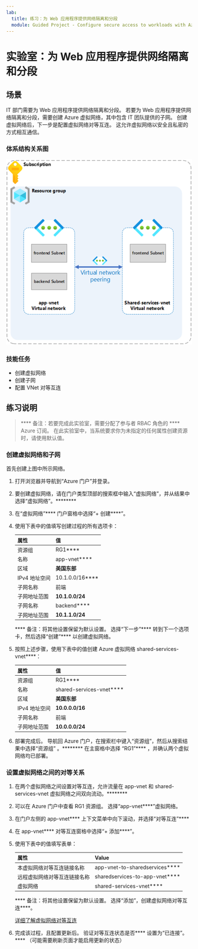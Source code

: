```yaml
---
lab:
  title: 练习：为 Web 应用程序提供网络隔离和分段
  module: Guided Project - Configure secure access to workloads with Azure virtual networking services
---
```


# 实验室：为 Web 应用程序提供网络隔离和分段

## 场景

IT 部门需要为 Web 应用程序提供网络隔离和分段。 若要为 Web 应用程序提供网络隔离和分段，需要创建 Azure 虚拟网络，其中包含 IT 团队提供的子网。 创建虚拟网络后，下一步是配置虚拟网络对等互连。 这允许虚拟网络以安全且私密的方式相互通信。

### 体系结构关系图

![显示两个对等虚拟网络的关系表。](../Media/task-1.png)

### 技能任务

- 创建虚拟网络
- 创建子网
- 配置 VNet 对等互连

## 练习说明

>**** 备注：若要完成此实验室，需要分配了参与者 RBAC 角色的 **** Azure 订阅[](https://azure.microsoft.com/free/)。
> 在此实验室中，当系统要求你为未指定的任何属性创建资源时，请使用默认值。

### 创建虚拟网络和子网

首先创建上图中所示网络。

1. 打开浏览器并导航到“Azure 门户”并登录<a href="https://portal.azure.com/#home"></a>。
1. 要创建虚拟网络，请在门户类型顶部的搜索框中输入“虚拟网络”，并从结果中选择“虚拟网络”。********
1. 在“虚拟网络”**** 门户窗格中选择“+ 创建****”。
1. 使用下表中的值填写创建过程的所有选项卡：

    | 属性             | 值           |
    | :------------------- | :-------------- |
    | 资源组       | RG1****         |
    | 名称                 | app-vnet****    |
    | 区域               | **美国东部**     |
    | IPv4 地址空间   | 10.1.0.0/16**** |
    | 子网名称          | 前端    |
    | 子网地址范围 | **10.1.0.0/24** |
    | 子网名称          | backend****     |
    | 子网地址范围 | **10.1.1.0/24** |

    **** 备注：将其他设置保留为默认设置。 选择“下一步”**** 转到下一个选项卡，然后选择“创建”**** 以创建虚拟网络。
1. 按照上述步骤，使用下表中的值创建 Azure 虚拟网络 shared-services-vnet****：

    | 属性             | 值                    |
    | :------------------- | :----------------------- |
    | 资源组       | RG1****                  |
    | 名称                 | shared-services-vnet**** |
    | 区域               | **美国东部**              |
    | IPv4 地址空间   | **10.0.0.0/16**          |
    | 子网名称          | 前端             |
    | 子网地址范围 | **10.0.0.0/24**          |

1. 部署完成后。 导航回 Azure 门户，在搜索栏中键入“资源组”，然后从搜索结果中选择“资源组” 。******** 在主窗格中选择 “RG1”**** ，并确认两个虚拟网络均已部署。

### 设置虚拟网络之间的对等关系

1. 在两个虚拟网络之间设置对等互连，允许流量在 app-vnet 和 shared-services-vnet 虚拟网络之间双向流动。********
1. 可以在 Azure 门户中查看 RG1 资源组。 选择“app-vnet****”虚拟网络。
1. 在门户左侧的 app-vnet**** 上下文菜单中向下滚动，并选择“对等互连”****
1. 在 app-vnet**** 对等互连窗格中选择“+ 添加****”。
1. 使用下表中的值填写表单：

    | 属性                                 | Value                          |
    | :--------------------------------------- | :----------------------------- |
    | 本虚拟网络对等互连链接名称   | app-vnet-to-sharedservices**** |
    | 远程虚拟网络对等互连链接名称 | sharedservices-to-app-vnet**** |
    | 虚拟网络                          | shared-services-vnet****       |

    **** 备注：将其他设置保留为默认设置。 选择“添加”，创建虚拟网络对等互连****。

    [详细了解虚拟网络对等互连](https://learn.microsoft.com/azure/virtual-network/virtual-network-manage-peering?tabs=peering-portal)

1. 完成该过程，且配置更新后。 验证对等互连状态是否**** 设置为“已连接”。**** （可能需要刷新页面才能启用更新的状态）
